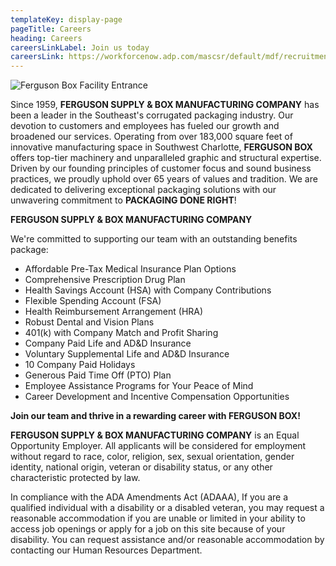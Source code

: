 ```yaml
---
templateKey: display-page
pageTitle: Careers
heading: Careers
careersLinkLabel: Join us today
careersLink: https://workforcenow.adp.com/mascsr/default/mdf/recruitment/recruitment.html?cid=fa593286-4203-4329-8ec4-9d556ca66789&ccId=19000101_000001&lang=en_US
---
```

![Ferguson Box Facility Entrance](/uploads/ferguson_box_pano.jpg)

Since 1959, **FERGUSON SUPPLY & BOX MANUFACTURING COMPANY** has been a leader in the Southeast's corrugated packaging industry. Our devotion to customers and employees has fueled our growth and broadened our services. Operating from over 183,000 square feet of innovative manufacturing space in Southwest Charlotte, **FERGUSON BOX** offers top-tier machinery and unparalleled graphic and structural expertise. Driven by our founding principles of customer focus and sound business practices, we proudly uphold over 65 years of values and tradition. We are dedicated to delivering exceptional packaging solutions with our unwavering commitment to **PACKAGING DONE RIGHT**!

**FERGUSON SUPPLY & BOX MANUFACTURING COMPANY**

We're committed to supporting our team with an outstanding benefits package:
* Affordable Pre-Tax Medical Insurance Plan Options
* Comprehensive Prescription Drug Plan
* Health Savings Account (HSA) with Company Contributions
* Flexible Spending Account (FSA)
* Health Reimbursement Arrangement (HRA)
* Robust Dental and Vision Plans
* 401(k) with Company Match and Profit Sharing
* Company Paid Life and AD&D Insurance
* Voluntary Supplemental Life and AD&D Insurance
* 10 Company Paid Holidays
* Generous Paid Time Off (PTO) Plan
* Employee Assistance Programs for Your Peace of Mind
* Career Development and Incentive Compensation Opportunities

**Join our team and thrive in a rewarding career with FERGUSON BOX!**

**FERGUSON SUPPLY & BOX MANUFACTURING COMPANY** is an Equal Opportunity Employer. All applicants will be considered for employment without regard to race, color, religion, sex, sexual orientation, gender identity, national origin, veteran or disability status, or any other characteristic protected by law.

In compliance with the ADA Amendments Act (ADAAA), If you are a qualified individual with a disability or a disabled veteran, you may request a reasonable accommodation if you are unable or limited in your ability to access job openings or apply for a job on this site because of your disability. You can request assistance and/or reasonable accommodation by contacting our Human Resources Department.
